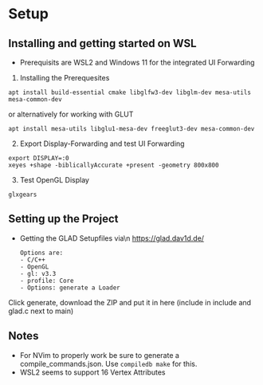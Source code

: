 # Setup

## Installing and getting started on WSL
- Prerequisits are WSL2 and Windows 11 for the integrated UI Forwarding

1. Installing the Prerequesites
```
apt install build-essential cmake libglfw3-dev libglm-dev mesa-utils mesa-common-dev
```
or alternatively for working with GLUT
```
apt install mesa-utils libglu1-mesa-dev freeglut3-dev mesa-common-dev
```
2. Export Display-Forwarding and test UI Forwarding
```
export DISPLAY=:0
xeyes +shape -biblicallyAccurate +present -geometry 800x800
```
3. Test OpenGL Display
```
glxgears
```

## Setting up the Project
- Getting the GLAD Setupfiles via\n
https://glad.dav1d.de/

    ```
    Options are:
    - C/C++
    - OpenGL
    - gl: v3.3
    - profile: Core
    - Options: generate a Loader
    ```
Click generate, download the ZIP and put it in here (include in include and glad.c next to main)

## Notes
- For NVim to properly work be sure to generate a compile_commands.json. Use ```compiledb make``` for this.
- WSL2 seems to support 16 Vertex Attributes
